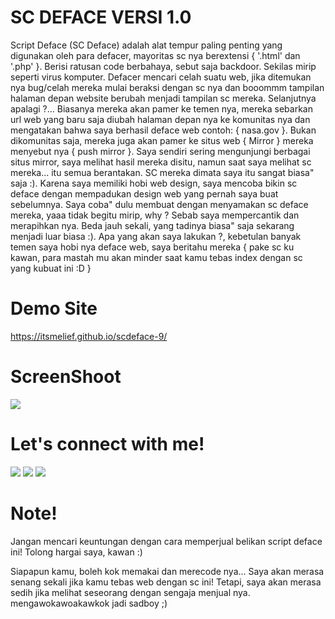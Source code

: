 # SC DEFACE VERSI 1.0
Script Deface (SC Deface) adalah alat tempur paling penting yang digunakan oleh para defacer, mayoritas sc nya berextensi { '.html' dan '.php' }. Berisi ratusan code berbahaya, sebut saja backdoor. Sekilas mirip seperti virus komputer. Defacer mencari celah suatu web, jika ditemukan nya bug/celah mereka mulai beraksi dengan sc nya dan booommm tampilan halaman depan website berubah menjadi tampilan sc mereka. Selanjutnya apalagi ?... Biasanya mereka akan pamer ke temen nya, mereka sebarkan url web yang baru saja diubah halaman depan nya ke komunitas nya dan mengatakan bahwa saya berhasil deface web contoh: { nasa.gov }. Bukan dikomunitas saja, mereka juga akan pamer ke situs web { Mirror }
mereka menyebut nya { push mirror }. Saya sendiri sering mengunjungi berbagai situs mirror, saya melihat hasil mereka disitu, namun saat saya melihat sc mereka... itu semua berantakan. SC mereka dimata saya itu sangat biasa" saja :). Karena saya memiliki hobi web design, saya mencoba bikin sc deface dengan mempadukan design web yang pernah saya buat sebelumnya. Saya coba" dulu membuat dengan menyamakan sc deface mereka, yaaa tidak begitu mirip, why ? Sebab saya mempercantik dan merapihkan nya. Beda jauh sekali, yang tadinya biasa" saja sekarang menjadi luar biasa :). Apa yang akan saya lakukan ?, kebetulan banyak temen saya hobi nya deface web, saya beritahu mereka { pake sc ku kawan, para mastah mu akan minder saat kamu tebas index dengan sc yang kubuat ini :D }

# Demo Site
<a href="https://itsmelief.github.io/scdeface-9/">https://itsmelief.github.io/scdeface-9/</a>

# ScreenShoot
 <img src="https://b.top4top.io/p_1938limru1.png">
 
# Let's connect with me!
<p>
    <a href="https://itsmelief.my.id" target="_blank"><img src="https://img.shields.io/badge/Website-https://itsmelief.my.id-blue?" /></a>
    <a href="https://facebook.com/heyy.liff.56" target="_blank"><img src="https://img.shields.io/badge/Facebook-heyy.liff.56-blue" /></a>
    <a href="https://wa.me/6282113345886?text=Halo+Bang+Lief" target="_blank"><img src="https://img.shields.io/badge/Whatsapp-@itsmelief-blue" /></a>
</p>

# Note!
Jangan mencari keuntungan dengan cara memperjual belikan script deface ini!
Tolong hargai saya, kawan :)

Siapapun kamu, boleh kok memakai dan merecode nya... Saya akan merasa senang sekali jika kamu tebas web dengan sc ini! Tetapi, saya akan merasa sedih jika melihat seseorang dengan sengaja menjual nya. mengawokawoakawkok jadi sadboy ;)